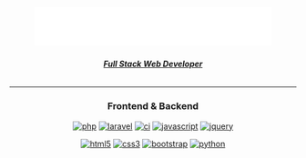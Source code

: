 <p align="center">
  <img style="width:26rem; height:auto" src="https://raw.githubusercontent.com/shaynendradika/shaynendradika/main/logo.png"/>
</p>
<h6 align="center"><u><b>Full Stack Web Developer</b></u></h6>

---

<h3 align="center">Frontend & Backend</h3>
<p align="center">
  <a href="#" target="_blank"><img src="https://img.shields.io/badge/PHP-474A8A.svg?style=for-the-badge&logo=php&logoColor=white" alt="php"/></a>
  <a href="#" target="_blank"><img src="https://img.shields.io/badge/Laravel-F05340.svg?style=for-the-badge&logo=laravel&logoColor=white" alt="laravel"/></a>
  <a href="#" target="_blank"><img src="https://img.shields.io/badge/CodeIgniter-ffffff.svg?style=for-the-badge&logo=codeigniter&logoColor=DD4814" alt="ci"/></a>
  <a href="#" target="_blank"><img src="https://img.shields.io/badge/Javascript-F7DF1E.svg?style=for-the-badge&logo=javascript&logoColor=black" alt="javascript"/></a>
  <a href="#" target="_blank"><img src="https://img.shields.io/badge/jquery-0769AD.svg?style=for-the-badge&logo=jquery&logoColor=white" alt="jquery"/></a>
 </p>
 <p align="center">
  <a href="#" target="_blank"><img src="https://img.shields.io/badge/html-E34F26.svg?style=for-the-badge&logo=html5&logoColor=white" alt="html5"/></a>
  <a href="#" target="_blank"><img src="https://img.shields.io/badge/css-1572B6.svg?style=for-the-badge&logo=css3&logoColor=white" alt="css3"/></a>
  <a href="#" target="_blank"><img src="https://img.shields.io/badge/bootstrap-7952B3.svg?style=for-the-badge&logo=bootstrap&logoColor=white"alt="bootstrap"/></a>
  <a href="#" target="_blank"><img src="https://img.shields.io/badge/python-%2314354C.svg?style=for-the-badge&logo=python&logoColor=white" alt="python"/></a>
</p>
